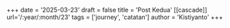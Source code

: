 +++
date = '2025-03-23'
draft = false
title = 'Post Kedua'
[[cascade]]
	url='/:year/:month/23'
tags = ['journey', 'catatan']
author = 'Kistiyanto'
+++


